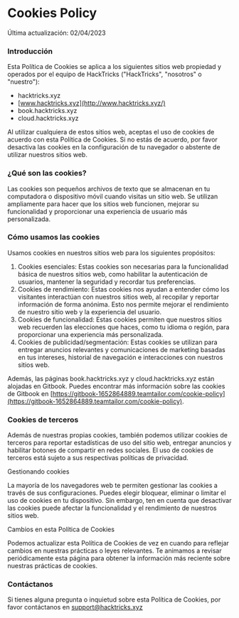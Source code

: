 # Cookies Policy

Última actualización: 02/04/2023

### Introducción

Esta Política de Cookies se aplica a los siguientes sitios web propiedad y operados por el equipo de HackTricks ("HackTricks", "nosotros" o "nuestro"):

* hacktricks.xyz
* [www.hacktricks.xyz](http://www.hacktricks.xyz/)
* book.hacktricks.xyz
* cloud.hacktricks.xyz

Al utilizar cualquiera de estos sitios web, aceptas el uso de cookies de acuerdo con esta Política de Cookies. Si no estás de acuerdo, por favor desactiva las cookies en la configuración de tu navegador o abstente de utilizar nuestros sitios web.

### ¿Qué son las cookies?

Las cookies son pequeños archivos de texto que se almacenan en tu computadora o dispositivo móvil cuando visitas un sitio web. Se utilizan ampliamente para hacer que los sitios web funcionen, mejorar su funcionalidad y proporcionar una experiencia de usuario más personalizada.

### Cómo usamos las cookies

Usamos cookies en nuestros sitios web para los siguientes propósitos:

1. Cookies esenciales: Estas cookies son necesarias para la funcionalidad básica de nuestros sitios web, como habilitar la autenticación de usuarios, mantener la seguridad y recordar tus preferencias.
2. Cookies de rendimiento: Estas cookies nos ayudan a entender cómo los visitantes interactúan con nuestros sitios web, al recopilar y reportar información de forma anónima. Esto nos permite mejorar el rendimiento de nuestro sitio web y la experiencia del usuario.
3. Cookies de funcionalidad: Estas cookies permiten que nuestros sitios web recuerden las elecciones que haces, como tu idioma o región, para proporcionar una experiencia más personalizada.
4. Cookies de publicidad/segmentación: Estas cookies se utilizan para entregar anuncios relevantes y comunicaciones de marketing basadas en tus intereses, historial de navegación e interacciones con nuestros sitios web.

Además, las páginas book.hacktricks.xyz y cloud.hacktricks.xyz están alojadas en Gitbook. Puedes encontrar más información sobre las cookies de Gitbook en [https://gitbook-1652864889.teamtailor.com/cookie-policy](https://gitbook-1652864889.teamtailor.com/cookie-policy).

### Cookies de terceros

Además de nuestras propias cookies, también podemos utilizar cookies de terceros para reportar estadísticas de uso del sitio web, entregar anuncios y habilitar botones de compartir en redes sociales. El uso de cookies de terceros está sujeto a sus respectivas políticas de privacidad.

Gestionando cookies

La mayoría de los navegadores web te permiten gestionar las cookies a través de sus configuraciones. Puedes elegir bloquear, eliminar o limitar el uso de cookies en tu dispositivo. Sin embargo, ten en cuenta que desactivar las cookies puede afectar la funcionalidad y el rendimiento de nuestros sitios web.

Cambios en esta Política de Cookies

Podemos actualizar esta Política de Cookies de vez en cuando para reflejar cambios en nuestras prácticas o leyes relevantes. Te animamos a revisar periódicamente esta página para obtener la información más reciente sobre nuestras prácticas de cookies.

### Contáctanos

Si tienes alguna pregunta o inquietud sobre esta Política de Cookies, por favor contáctanos en [support@hacktricks.xyz](mailto:support@hacktricks.xyz)
